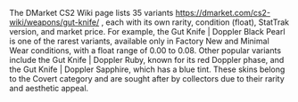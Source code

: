 The DMarket CS2 Wiki page lists 35 variants https://dmarket.com/cs2-wiki/weapons/gut-knife/ , each with its own rarity, condition (float), StatTrak version, and market price. For example, the Gut Knife | Doppler Black Pearl is one of the rarest variants, available only in Factory New and Minimal Wear conditions, with a float range of 0.00 to 0.08. Other popular variants include the Gut Knife | Doppler Ruby, known for its red Doppler phase, and the Gut Knife | Doppler Sapphire, which has a blue tint. These skins belong to the Covert category and are sought after by collectors due to their rarity and aesthetic appeal.